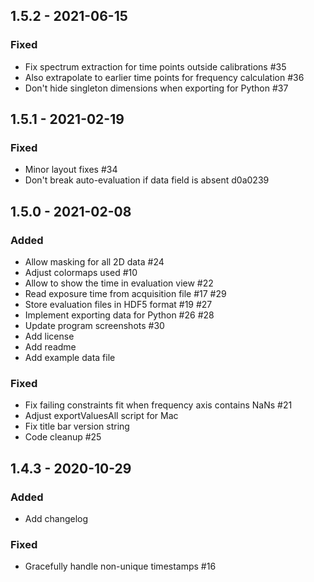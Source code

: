 ## 1.5.2 - 2021-06-15

### Fixed
- Fix spectrum extraction for time points outside calibrations #35
- Also extrapolate to earlier time points for frequency calculation #36
- Don't hide singleton dimensions when exporting for Python #37

## 1.5.1 - 2021-02-19

### Fixed
- Minor layout fixes #34
- Don't break auto-evaluation if data field is absent d0a0239

## 1.5.0 - 2021-02-08

### Added
- Allow masking for all 2D data #24
- Adjust colormaps used #10
- Allow to show the time in evaluation view #22
- Read exposure time from acquisition file #17 #29
- Store evaluation files in HDF5 format #19 #27 
- Implement exporting data for Python #26 #28
- Update program screenshots #30
- Add license
- Add readme
- Add example data file

### Fixed
- Fix failing constraints fit when frequency axis contains NaNs #21
- Adjust exportValuesAll script for Mac
- Fix title bar version string
- Code cleanup #25

## 1.4.3 - 2020-10-29

### Added
- Add changelog

### Fixed
- Gracefully handle non-unique timestamps #16